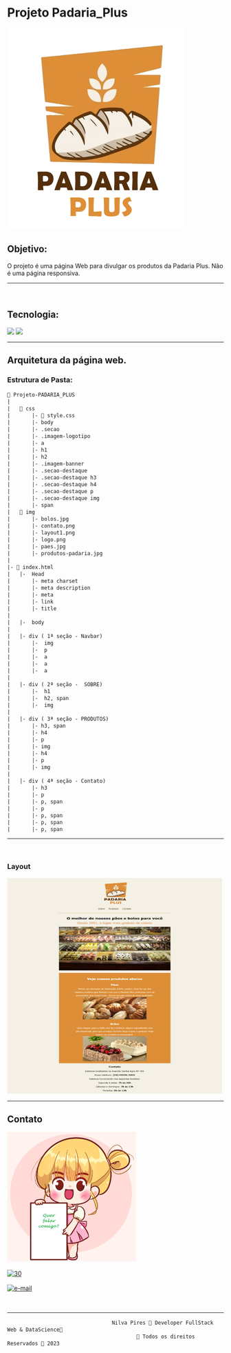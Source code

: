 # Projeto Padaria_Plus
![Padaria](./img/logo.png)

## Objetivo:
O projeto é uma página Web para divulgar os produtos da Padaria Plus. Não é uma página responsiva.

---
    

<br>  


## Tecnologia:
  ![](https://img.shields.io/badge/HTML-239120?style=for-the-badge&logo=html5&logoColor=white)
![](https://img.shields.io/badge/CSS-239120?&style=for-the-badge&logo=css3&logoColor=white)  


---
## Arquitetura da página web.
### Estrutura de Pasta:


    📁 Projeto-PADARIA_PLUS
    |
    |   📁 css
    |       |- 📑 style.css
    |       |- body
    |       |- .secao
    |       |- .imagem-logotipo
    |       |- a
    |       |- h1
    |       |- h2
    |       |- .imagem-banner
    |       |- .secao-destaque
    |       |- .secao-destaque h3
    |       |- .secao-destaque h4
    |       |- .secao-destaque p
    |       |- .secao-destaque img
    |       |- span
    |   📁 img
    |       |- bolos.jpg
    |       |- contato.png
    |       |- layout1.png
    |       |- logo.png
    |       |- paes.jpg
    |       |- produtos-padaria.jpg
    |       
    |- 📑 index.html
    |   |-  Head
    |       |- meta charset
    |       |- meta description
    |       |- meta
    |       |- link
    |       |- title
    |
    |   |-  body
    |        
    |   |- div ( 1ª seção - Navbar)
    |       |-  img
    |       |-  p
    |       |-  a
    |       |-  a
    |       |-  a
    |
    |   |- div ( 2ª seção -  SOBRE)
    |       |-  h1
    |       |-  h2, span
    |       |-  img
    |
    |   |- div ( 3ª seção - PRODUTOS)
    |       |- h3, span
    |       |- h4
    |       |- p
    |       |- img
    |       |- h4
    |       |- p
    |       |- img
    |
    |   |- div ( 4ª seção - Contato)
    |       |- h3
    |       |- p
    |       |- p, span
    |       |- p  
    |       |- p, span
    |       |- p, span
    |       |- p, span
    

    
---
<br>

### Layout 
<img text-align="center" src="./img/layout1.jpg" alt="e-mail"  width="500px" height="500px">  


---
## Contato  

<img text-align="center" src="./img/contato.png"  width="300" height="300"> 
<br> 
<br> 


<a href="https://www.linkedin.com/in/nilva-pires" target="_blank">
<img text-align="left"  src="https://i.ibb.co/bbF8291/30.jpg" alt="30" width="100px" height="100px"></a>  

<br>
<br>

 <a href="mailto:piresnilva@gmail.com" target="_blank">
<img text-align="right" src="https://i.ibb.co/rbWnqPH/e-mail.png" alt="e-mail"  width="100px" height="100px"></a>  

<br>  
<br>  
<br>  




___


                                      Nilva Pires 🔸 Developer FullStack Web & DataScience🔸
                                              🔸 Todos os direitos Reservados 🔸 2023


